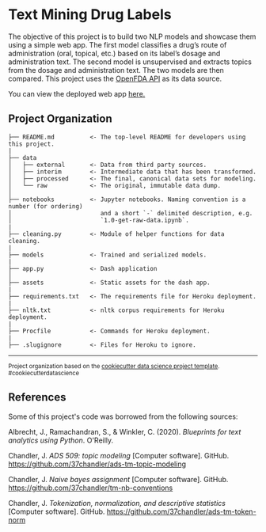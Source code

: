 Text Mining Drug Labels
==============================

The objective of this project is to build two NLP models and showcase them using a simple web app. The first model classifies a drug’s route of administration (oral, topical, etc.) based on its label’s dosage and administration text. The second model is unsupervised and extracts topics from the dosage and administration text. The two models are then compared. This project uses the <a target="_blank" href="https://open.fda.gov/apis/drug/label/">OpenFDA API</a> as its data source. 

You can view the deployed web app <a target="_blank" href="https://drug-labels.herokuapp.com/">here.</a>

Project Organization
------------

    ├── README.md          <- The top-level README for developers using this project.
    |
    ├── data
    │   ├── external       <- Data from third party sources.
    │   ├── interim        <- Intermediate data that has been transformed.
    │   ├── processed      <- The final, canonical data sets for modeling.
    │   └── raw            <- The original, immutable data dump.
    │
    ├── notebooks          <- Jupyter notebooks. Naming convention is a number (for ordering)
    │                         and a short `-` delimited description, e.g.
    │                         `1.0-get-raw-data.ipynb`.
    |
    ├── cleaning.py        <- Module of helper functions for data cleaning. 
    |
    ├── models             <- Trained and serialized models.
    |
    ├── app.py             <- Dash application
    │
    ├── assets             <- Static assets for the dash app. 
    |
    ├── requirements.txt   <- The requirements file for Heroku deployment. 
    |
    ├── nltk.txt           <- nltk corpus requirements for Heroku deployment. 
    |
    ├── Procfile           <- Commands for Heroku deployment. 
    |
    ├── .slugignore        <- Files for Heroku to ignore.      

--------

<p><small>Project organization based on the <a target="_blank" href="https://drivendata.github.io/cookiecutter-data-science/">cookiecutter data science project template</a>. #cookiecutterdatascience</small></p>

References
------------

Some of this project's code was borrowed from the following sources:

Albrecht, J., Ramachandran, S., & Winkler, C. (2020). _Blueprints for text analytics using Python_. O'Reilly. 

Chandler, J. _ADS 509: topic modeling_ [Computer software]. GitHub. https://github.com/37chandler/ads-tm-topic-modeling 

Chandler, J. _Naive bayes assignment_ [Computer software]. GitHub. https://github.com/37chandler/tm-nb-conventions 

Chandler, J. _Tokenization, normalization, and descriptive statistics_ [Computer software]. GitHub. https://github.com/37chandler/ads-tm-token-norm 